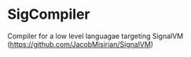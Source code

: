 # SigCompiler
Compiler for a low level languagae targeting SignalVM (https://github.com/JacobMisirian/SignalVM)
